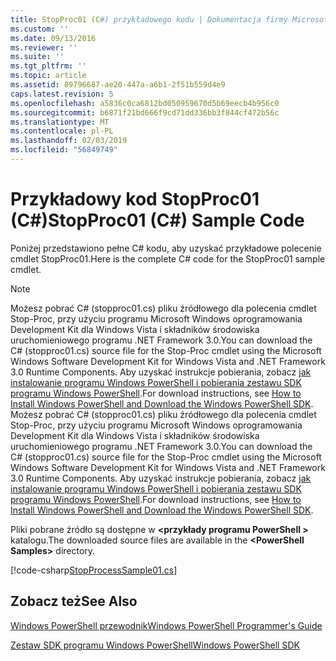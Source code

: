 ```yaml
---
title: StopProc01 (C#) przykładowego kodu | Dokumentacja firmy Microsoft
ms.custom: ''
ms.date: 09/13/2016
ms.reviewer: ''
ms.suite: ''
ms.tgt_pltfrm: ''
ms.topic: article
ms.assetid: 89796687-ae20-447a-a6b1-2f51b559d4e9
caps.latest.revision: 5
ms.openlocfilehash: a5836c0ca6812bd050959670d5b69eecb4b956c0
ms.sourcegitcommit: b6871f21bd666f9cd71dd336bb3f844cf472b56c
ms.translationtype: MT
ms.contentlocale: pl-PL
ms.lasthandoff: 02/03/2019
ms.locfileid: "56849749"
---
```

# <a name="stopproc01-c-sample-code"></a><span data-ttu-id="93e4a-102">Przykładowy kod StopProc01 (C#)</span><span class="sxs-lookup"><span data-stu-id="93e4a-102">StopProc01 (C#) Sample Code</span></span>

<span data-ttu-id="93e4a-103">Poniżej przedstawiono pełne C# kodu, aby uzyskać przykładowe polecenie cmdlet StopProc01.</span><span class="sxs-lookup"><span data-stu-id="93e4a-103">Here is the complete C# code for the StopProc01 sample cmdlet.</span></span>

> [!NOTE]
> <span data-ttu-id="93e4a-104">Możesz pobrać C# (stopproc01.cs) pliku źródłowego dla polecenia cmdlet Stop-Proc, przy użyciu programu Microsoft Windows oprogramowania Development Kit dla Windows Vista i składników środowiska uruchomieniowego programu .NET Framework 3.0.</span><span class="sxs-lookup"><span data-stu-id="93e4a-104">You can download the C# (stopproc01.cs) source file for the Stop-Proc cmdlet using the Microsoft Windows Software Development Kit for Windows Vista and .NET Framework 3.0 Runtime Components.</span></span> <span data-ttu-id="93e4a-105">Aby uzyskać instrukcje pobierania, zobacz [jak instalowanie programu Windows PowerShell i pobierania zestawu SDK programu Windows PowerShell](/powershell/developer/installing-the-windows-powershell-sdk).</span><span class="sxs-lookup"><span data-stu-id="93e4a-105">For download instructions, see [How to Install Windows PowerShell and Download the Windows PowerShell SDK](/powershell/developer/installing-the-windows-powershell-sdk).</span></span>
> <span data-ttu-id="93e4a-106">Możesz pobrać C# (stopproc01.cs) pliku źródłowego dla polecenia cmdlet Stop-Proc, przy użyciu programu Microsoft Windows oprogramowania Development Kit dla Windows Vista i składników środowiska uruchomieniowego programu .NET Framework 3.0.</span><span class="sxs-lookup"><span data-stu-id="93e4a-106">You can download the C# (stopproc01.cs) source file for the Stop-Proc cmdlet using the Microsoft Windows Software Development Kit for Windows Vista and .NET Framework 3.0 Runtime Components.</span></span> <span data-ttu-id="93e4a-107">Aby uzyskać instrukcje pobierania, zobacz [jak instalowanie programu Windows PowerShell i pobierania zestawu SDK programu Windows PowerShell](/powershell/developer/installing-the-windows-powershell-sdk).</span><span class="sxs-lookup"><span data-stu-id="93e4a-107">For download instructions, see [How to Install Windows PowerShell and Download the Windows PowerShell SDK](/powershell/developer/installing-the-windows-powershell-sdk).</span></span>
>
> <span data-ttu-id="93e4a-108">Pliki pobrane źródło są dostępne w  **\<przykłady programu PowerShell >** katalogu.</span><span class="sxs-lookup"><span data-stu-id="93e4a-108">The downloaded source files are available in the **\<PowerShell Samples>** directory.</span></span>

[!code-csharp[StopProcessSample01.cs](../../powershell-sdk-samples/SDK-2.0/csharp/StopProcessSample01/StopProcessSample01.cs#L11-L212 "StopProcessSample01.cs")]

## <a name="see-also"></a><span data-ttu-id="93e4a-109">Zobacz też</span><span class="sxs-lookup"><span data-stu-id="93e4a-109">See Also</span></span>

[<span data-ttu-id="93e4a-110">Windows PowerShell przewodnik</span><span class="sxs-lookup"><span data-stu-id="93e4a-110">Windows PowerShell Programmer's Guide</span></span>](./windows-powershell-programmer-s-guide.md)

[<span data-ttu-id="93e4a-111">Zestaw SDK programu Windows PowerShell</span><span class="sxs-lookup"><span data-stu-id="93e4a-111">Windows PowerShell SDK</span></span>](../windows-powershell-reference.md)